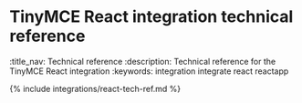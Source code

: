# TinyMCE React integration technical reference
:title_nav: Technical reference
:description: Technical reference for the TinyMCE React integration
:keywords: integration integrate react reactapp

{% include integrations/react-tech-ref.md %}
